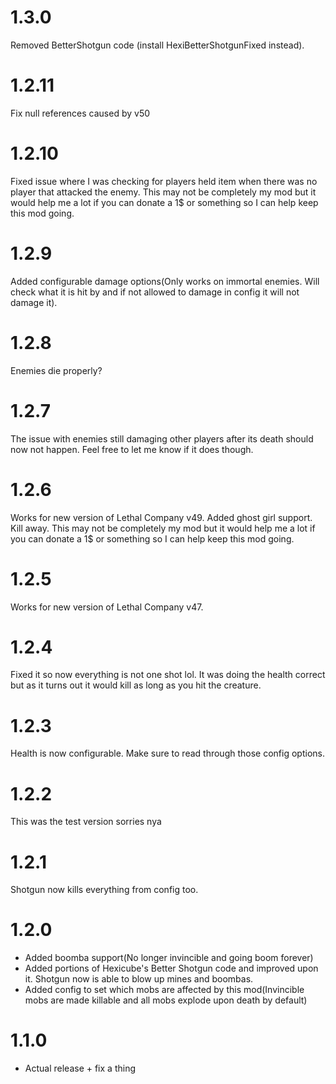 # 1.3.0
Removed BetterShotgun code (install HexiBetterShotgunFixed instead).

# 1.2.11
Fix null references caused by v50

# 1.2.10
Fixed issue where I was checking for players held item when there was no player that attacked the enemy. This may not be completely my mod but it would help me a lot if you can donate a 1$ or something so I can help keep this mod going.

# 1.2.9
Added configurable damage options(Only works on immortal enemies. Will check what it is hit by and if not allowed to damage in config it will not damage it).

# 1.2.8
Enemies die properly?

# 1.2.7
The issue with enemies still damaging other players after its death should now not happen. Feel free to let me know if it does though.

# 1.2.6
Works for new version of Lethal Company v49. Added ghost girl support. Kill away. This may not be completely my mod but it would help me a lot if you can donate a 1$ or something so I can help keep this mod going.

# 1.2.5
Works for new version of Lethal Company v47.

# 1.2.4
Fixed it so now everything is not one shot lol. It was doing the health correct but as it turns out it would kill as long as you hit the creature.

# 1.2.3
Health is now configurable. Make sure to read through those config options.

# 1.2.2
This was the test version sorries nya

# 1.2.1
Shotgun now kills everything from config too.

# 1.2.0
- Added boomba support(No longer invincible and going boom forever)
- Added portions of Hexicube's Better Shotgun code and improved upon it. Shotgun now is able to blow up mines and boombas.
- Added config to set which mobs are affected by this mod(Invincible mobs are made killable and all mobs explode upon death by default)

# 1.1.0
- Actual release + fix a thing
